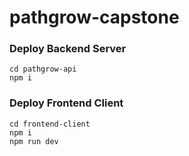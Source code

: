 # pathgrow-capstone

### Deploy Backend Server

```
cd pathgrow-api
npm i
```

###  Deploy Frontend Client

```
cd frontend-client
npm i
npm run dev
```
